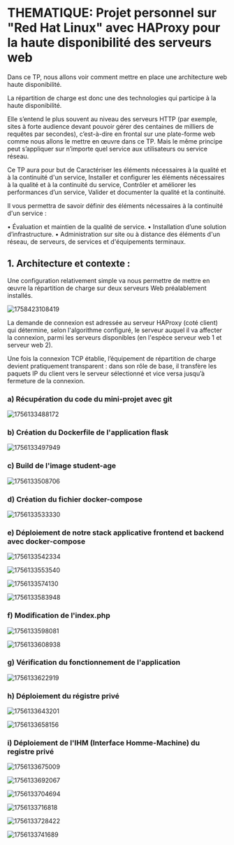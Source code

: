 # THEMATIQUE: Projet personnel sur "Red Hat Linux" avec HAProxy pour la haute disponibilité des serveurs web 

Dans ce TP, nous allons voir comment mettre en place une architecture web haute disponibilité.

La répartition de charge est donc une des technologies qui participe à la haute disponibilité.

Elle s’entend le plus souvent au niveau des serveurs HTTP (par exemple, sites à forte audience devant pouvoir gérer des centaines de milliers de requêtes par secondes), c’est-à-dire en frontal sur une plate-forme web comme nous allons le mettre en œuvre dans ce TP. Mais le même principe peut s’appliquer sur n’importe quel service aux utilisateurs ou service réseau.

Ce TP aura pour but de Caractériser les éléments nécessaires à la qualité et à la continuité d'un service, Installer et configurer les éléments nécessaires à la qualité et à la continuité du service, Contrôler et améliorer les performances d’un service, Valider et documenter la qualité et la continuité.

Il vous permettra de savoir définir des éléments nécessaires à la continuité d'un service :

• Évaluation et maintien de la qualité de service.
• Installation d’une solution d’infrastructure.
• Administration sur site ou à distance des éléments d'un réseau, de serveurs, de services et d'équipements terminaux.

## 1. Architecture et contexte :

Une configuration relativement simple va nous permettre de mettre en œuvre la répartition de charge sur deux serveurs Web préalablement installés.

![1758423108419](https://github.com/user-attachments/assets/bd976b3c-76be-4b1a-951c-fb88e54af885)

La demande de connexion est adressée au serveur HAProxy (coté client) qui détermine, selon l'algorithme configuré, le serveur auquel il va affecter la connexion, parmi les serveurs disponibles (en l'espèce serveur web 1 et serveur web 2).

Une fois la connexion TCP établie, l’équipement de répartition de charge devient pratiquement transparent : dans son rôle de base, il transfère les paquets IP du client vers le serveur sélectionné et vice versa jusqu’à fermeture de la connexion.

### a) Récupération du code du mini-projet avec git

![1756133488172](https://github.com/user-attachments/assets/a62b1f7f-1802-47e5-a7e9-490822058bd0)

### b) Création du Dockerfile de l'application flask

![1756133497949](https://github.com/user-attachments/assets/c651ff06-19f8-4ce6-9cc7-3ed2932ec720)

### c) Build de l'image student-age

![1756133508706](https://github.com/user-attachments/assets/b2e30cc3-6b95-4c97-bbaa-3178cbe5e5c2)

### d) Création du fichier docker-compose

![1756133533330](https://github.com/user-attachments/assets/d4d7b905-7888-4db6-8146-61e76edc0ed0)

### e) Déploiement de notre stack applicative frontend et backend avec docker-compose

![1756133542334](https://github.com/user-attachments/assets/e92cc84c-d148-4907-9a60-b53175aafe05)

![1756133553540](https://github.com/user-attachments/assets/16281b14-019a-4905-92fd-cd1914e401be)

![1756133574130](https://github.com/user-attachments/assets/d634876b-f82a-4bf1-a020-341a7258491b)

![1756133583948](https://github.com/user-attachments/assets/11b2045e-dfc6-4367-9e6a-4bd1addef6cc)

### f) Modification de l'index.php

![1756133598081](https://github.com/user-attachments/assets/505f1e2e-26ec-4cd7-a1cd-5af12f6af289)

![1756133608938](https://github.com/user-attachments/assets/2609ad81-57fb-4c24-ba69-306cf3124d79)

### g) Vérification du fonctionnement de l'application

![1756133622919](https://github.com/user-attachments/assets/9eb578de-0c7c-44ef-a825-c3f5cb5e6bee)

### h) Déploiement du régistre privé

![1756133643201](https://github.com/user-attachments/assets/397a42bb-2b6c-4e1f-b1f1-cc86b478470f)

![1756133658156](https://github.com/user-attachments/assets/e2211031-ba37-4133-a23a-e3481d51ac27)

### i) Déploiement de l'IHM (Interface Homme-Machine) du registre privé

![1756133675009](https://github.com/user-attachments/assets/a937db3d-776b-42fc-a1a9-67fa1799ef77)

![1756133692067](https://github.com/user-attachments/assets/e06c6b73-f947-414e-ae2d-da58e990502b)

![1756133704694](https://github.com/user-attachments/assets/9484551f-907b-47c2-8bff-e9c1d479fc73)

![1756133716818](https://github.com/user-attachments/assets/67b4a35b-794f-4e17-8538-72be60a17dad)

![1756133728422](https://github.com/user-attachments/assets/7540b704-63f9-44cf-ab41-eac3094e09aa)

![1756133741689](https://github.com/user-attachments/assets/1d0a5e01-c19d-4568-83c5-851e20f92164)







